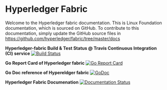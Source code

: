 
# Hyperledger Fabric

Welcome to the Hyperledger fabric documentation. This is Linux Foundation documentation, which is sourced on GitHub. To contribute to this documentation, simply update the GitHub source files in https://github.com/hyperledger/fabric/tree/master/docs


**Hyperledger-fabric Build & Test Status @ Travis Continuous Integration (CI) service**
[![Build Status](https://travis-ci.org/hyperledger/fabric.svg?branch=master)](https://travis-ci.org/hyperledger/fabric)

**Go Report Card of Hyperledger fabric**
[![Go Report Card](https://goreportcard.com/badge/github.com/hyperledger/fabric)](https://goreportcard.com/report/github.com/hyperledger/fabric)

**Go Doc reference of Hypereldger fabric**
[![GoDoc](https://godoc.org/github.com/hyperledger/fabric?status.svg)](https://godoc.org/github.com/hyperledger/fabric)

**Hyperledger Fabric Documenation**
[![Documentation Status](https://readthedocs.org/projects/chaincode-docs/badge/?version=latest)](http://chaincode-docs.readthedocs.io/en/latest/?badge=latest)


